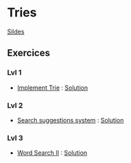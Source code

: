 # Tries

[Sildes](Cours15-Tries.pdf)

## Exercices

### Lvl 1

  - [Implement Trie](https://leetcode.com/problems/implement-trie-prefix-tree/) : [Solution](https://github.com/INSAlgo/Corrections/blob/main/LC/implement%20trie.py)

### Lvl 2

  - [Search suggestions system](https://leetcode.com/problems/search-suggestions-system/) : [Solution](https://github.com/INSAlgo/Corrections/blob/main/LC/search%20suggestion%20system.py)

### Lvl 3

  - [Word Search II](https://leetcode.com/problems/word-search-ii/) : [Solution](https://github.com/INSAlgo/Corrections/blob/main/LC/word%20search%20ii.py)

